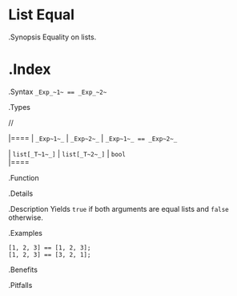 # List Equal

.Synopsis
Equality on lists.

.Index
==

.Syntax
`_Exp_~1~ == _Exp_~2~`

.Types

//

|====
| `_Exp~1~_`     |  `_Exp~2~_`     | `_Exp~1~_ == _Exp~2~_` 

| `list[_T~1~_]` |  `list[_T~2~_]` | `bool`               
|====

.Function

.Details

.Description
Yields `true` if both arguments are equal lists and `false` otherwise.

.Examples
```rascal-shell
[1, 2, 3] == [1, 2, 3];
[1, 2, 3] == [3, 2, 1];
```

.Benefits

.Pitfalls

